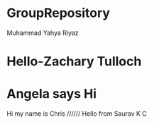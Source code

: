 # GroupRepository
Muhammad Yahya Riyaz

Hello-Zachary Tulloch
=======

Angela says Hi
=======
Hi my name is Chris
//////
Hello from Saurav K C


